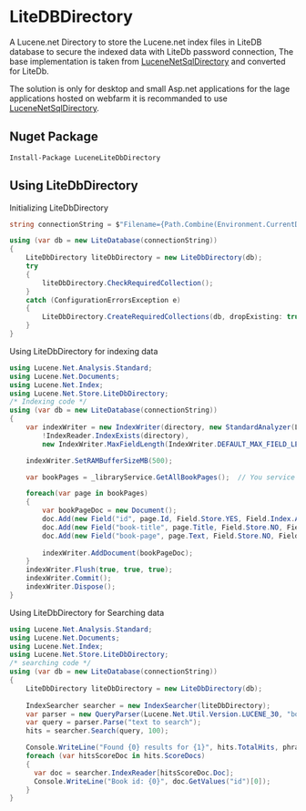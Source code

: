 # LiteDBDirectory

A Lucene.net Directory to store the Lucene.net index files in LiteDB database to secure the indexed data with LiteDb password connection, The base implementation is taken from [LuceneNetSqlDirectory](https://github.com/MahyTim/LuceneNetSqlDirectory) and converted for LiteDb.

The solution is only for desktop and small Asp.net applications for the lage applications hosted on webfarm it is recommanded to use [LuceneNetSqlDirectory](https://github.com/MahyTim/LuceneNetSqlDirectory).

## Nuget Package
```
Install-Package LuceneLiteDbDirectory
```

## Using LiteDbDirectory
Initializing LiteDbDirectory
```C#
string connectionString = $"Filename={Path.Combine(Environment.CurrentDirectory, "MyIndex.Db")};password=somepassword;";

using (var db = new LiteDatabase(connectionString))
{
    LiteDbDirectory liteDbDirectory = new LiteDbDirectory(db);
    try
    {
        liteDbDirectory.CheckRequiredCollection();
    }
    catch (ConfigurationErrorsException e)
    {
        LiteDbDirectory.CreateRequiredCollections(db, dropExisting: true);
    }
}
```
Using LiteDbDirectory for indexing data  
```c#
using Lucene.Net.Analysis.Standard;
using Lucene.Net.Documents;
using Lucene.Net.Index;
using Lucene.Net.Store.LiteDbDirectory;
/* Indexing code */
using (var db = new LiteDatabase(connectionString))
{
	var indexWriter = new IndexWriter(directory, new StandardAnalyzer(Lucene.Net.Util.Version.LUCENE_30),
		!IndexReader.IndexExists(directory),
		new IndexWriter.MaxFieldLength(IndexWriter.DEFAULT_MAX_FIELD_LENGTH));

	indexWriter.SetRAMBufferSizeMB(500);

	var bookPages = _libraryService.GetAllBookPages();  // You service layer to load data

	foreach(var page in bookPages)
	{
		var bookPageDoc = new Document();
		doc.Add(new Field("id", page.Id, Field.Store.YES, Field.Index.ANALYZED, Field.TermVector.NO));
		doc.Add(new Field("book-title", page.Title, Field.Store.NO, Field.Index.ANALYZED, Field.TermVector.NO));
		doc.Add(new Field("book-page", page.Text, Field.Store.NO, Field.Index.ANALYZED, Field.TermVector.NO));
			
		indexWriter.AddDocument(bookPageDoc);
	}
	indexWriter.Flush(true, true, true);
	indexWriter.Commit();
	indexWriter.Dispose();
}
```
Using LiteDbDirectory for Searching data 
```c#
using Lucene.Net.Analysis.Standard;
using Lucene.Net.Documents;
using Lucene.Net.Index;
using Lucene.Net.Store.LiteDbDirectory;
/* searching code */
using (var db = new LiteDatabase(connectionString))
{
	LiteDbDirectory liteDbDirectory = new LiteDbDirectory(db);
    
	IndexSearcher searcher = new IndexSearcher(liteDbDirectory);
	var parser = new QueryParser(Lucene.Net.Util.Version.LUCENE_30, "book-page", new StandardAnalyzer(Lucene.Net.Util.Version.LUCENE_30));
	var query = parser.Parse("text to search");
	hits = searcher.Search(query, 100);

	Console.WriteLine("Found {0} results for {1}", hits.TotalHits, phrase);
	foreach (var hitsScoreDoc in hits.ScoreDocs)
	{
	  var doc = searcher.IndexReader[hitsScoreDoc.Doc];
	  Console.WriteLine("Book id: {0}", doc.GetValues("id")[0]);
	}
}
```
